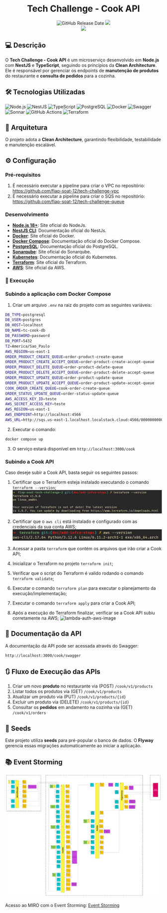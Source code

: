 <div align="center">
  
# Tech Challenge - Cook API

![GitHub Release Date](https://img.shields.io/badge/Release%20Date-Fevereiro%202025-yellowgreen)
![](https://img.shields.io/badge/Status-Em%20Desenvolvimento-yellowgreen)
<br>
![](https://img.shields.io/badge/Version-%20v1.0.0-brightgreen)
</div>

## 💻 Descrição

O **Tech Challenge - Cook API** é um microserviço desenvolvido em **Node.js** com **NestJS** e **TypeScript**, seguindo os princípios da **Clean Architecture**. Ele é responsável por gerenciar os endpoints de **manutenção de produtos** do restaurante e **consulta de pedidos** para a cozinha.

## 🛠 Tecnologias Utilizadas

![Node.js](https://img.shields.io/badge/Node.js-339933?style=for-the-badge&logo=node.js&logoColor=white)
![NestJS](https://img.shields.io/badge/NestJS-E0234E?style=for-the-badge&logo=nestjs&logoColor=white)
![TypeScript](https://img.shields.io/badge/TypeScript-007ACC?style=for-the-badge&logo=typescript&logoColor=white)
![PostgreSQL](https://img.shields.io/badge/PostgreSQL-336791?style=for-the-badge&logo=postgresql&logoColor=white)
![Docker](https://img.shields.io/badge/Docker-2496ED?style=for-the-badge&logo=docker&logoColor=white)
![Swagger](https://img.shields.io/badge/Swagger-85EA2D?style=for-the-badge&logo=swagger&logoColor=white)
![Sonnar](https://img.shields.io/badge/Sonar-FD3456.svg?style=for-the-badge&logo=Sonar&logoColor=white)
![GitHub Actions](https://img.shields.io/badge/GitHub%20Actions-2088FF.svg?style=for-the-badge&logo=GitHub-Actions&logoColor=white)
![Terraform](https://img.shields.io/badge/Terraform-7B42BC?style=for-the-badge&logo=terraform&logoColor=white)

## 💫 Arquitetura

O projeto adota a **Clean Architecture**, garantindo flexibilidade, testabilidade e manutenção escalável.

## ⚙️ Configuração

### Pré-requisitos

1. É necessário executar a pipeline para criar o VPC no repositório: https://github.com/fiap-soat-12/tech-challenge-vpc
2. É necessário executar a pipeline para criar o SQS no repositório: https://github.com/fiap-soat-12/tech-challenge-queue

### Desenvolvimento

- **[Node.js 18+](https://nodejs.org/)**: Site oficial do NodeJs.
- **[NestJS CLI](https://docs.nestjs.com/cli/overview)**: Documentação oficial do NestJs.
- **[Docker](https://www.docker.com/)**: Site oficial do Docker.
- **[Docker Compose](https://docs.docker.com/compose/)**: Documentação oficial do Docker Compose.
- **[PostgreSQL](https://www.postgresql.org/)**: Documentação oficial do PostgreSQL.
- **[Sonarqube](https://www.sonarsource.com/products/sonarqube/)**: Site oficial do Sonarqube.
- **[Kubernetes](https://kubernetes.io/pt-br/docs/home/)**: Documentação oficial do Kubernetes.
- **[Terraform](https://www.terraform.io/)**: Site oficial do Terraform.
- **[AWS](https://aws.amazon.com/pt/)**: Site oficial da AWS.

### 🚀 Execução

### Subindo a aplicação com Docker Compose

1. Criar um arquivo `.env` na raiz do projeto com as seguintes variáveis:

```sh
DB_TYPE=postgresql
DB_USER=postgres
DB_HOST=localhost
DB_NAME=tc-cook-db
DB_PASSWORD=password
DB_PORT=5432
TZ=America/Sao_Paulo
AWS_REGION=us-east-1
ORDER_PRODUCT_CREATE_QUEUE=order-product-create-queue
ORDER_PRODUCT_CREATE_ACCEPT_QUEUE=order-product-create-accept-queue
ORDER_PRODUCT_DELETE_QUEUE=order-product-delete-queue
ORDER_PRODUCT_DELETE_ACCEPT_QUEUE=order-product-delete-accept-queue
ORDER_PRODUCT_UPDATE_QUEUE=order-product-update-queue
ORDER_PRODUCT_UPDATE_ACCEPT_QUEUE=order-product-update-accept-queue
COOK_ORDER_CREATE_QUEUE=cook-order-create-queue
ORDER_STATUS_UPDATE_QUEUE=order-status-update-queue
AWS_ACCESS_KEY_ID=teste
AWS_SECRET_ACCESS_KEY=teste
AWS_REGION=us-east-1
AWS_ENDPOINT=http://localhost:4566
AWS_URL=http://sqs.us-east-1.localhost.localstack.cloud:4566/000000000000
```

2. Executar o comando:

```sh
docker compose up
```

3. O serviço estará disponível em `http://localhost:3000/cook`

### Subindo a Cook API
  Caso deseje subir a Cook API, basta seguir os seguintes passos:
  
  1. Certificar que o Terraform esteja instalado executando o comando `terraform --version`;
  ![terraform-version](./assets/terraform-version.png)

  2. Certificar que o `aws cli` está instalado e configurado com as credenciais da sua conta AWS;
  ![aws-cli-version](./assets/aws-cli-version.png)

  3. Acessar a pasta `terraform` que contém os arquivos que irão criar a Cook API;
  4. Inicializar o Terraform no projeto `terraform init`;
  5. Verificar que o script do Terraform é valido rodando o comando `terraform validate`;
  6. Executar o comando `terraform plan` para executar o planejamento da execução/implementação;
  7. Executar o comando `terraform apply` para criar a Cook API;
  8. Após a execução do Terraform finalizar, verificar se a Cook API subiu corretamente na AWS;
  ![lambda-auth-aws-image]()

## 📄 Documentação da API

A documentação da API pode ser acessada através do Swagger:

```bash
http://localhost:3000/cook/swagger
```

## 🔃 Fluxo de Execução das APIs

1. Criar um novo **produto** no restaurante via (POST) `/cook/v1/products`
2. Listar todos os produtos via (GET) `/cook/v1/products`
3. Atualizar um produto via (PUT) `/cook/v1/products/{id}`
4. Excluir um produto via (DELETE) `/cook/v1/products/{id}`
5. Consultar os **pedidos** em andamento na cozinha via (GET) `/cook/v1/orders`

## 🎲 Seeds

Este projeto utiliza **seeds** para pré-popular o banco de dados. O **Flyway** gerencia essas migrações automaticamente ao iniciar a aplicação.

## 📚 Event Storming

![Event Storming](./assets/event_storming.png)

Acesso ao MIRO com o Event Storming:
[Event Storming](https://miro.com/app/board/uXjVK1ekBDM=/)
